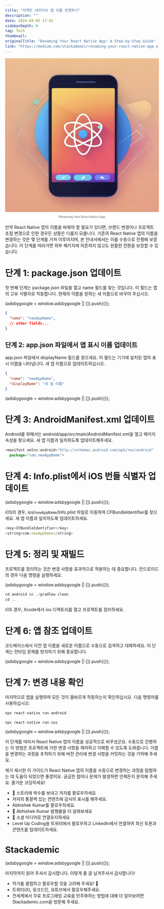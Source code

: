 ```yaml
---
title: "리액트 네이티브 앱 이름 변경하기"
description: ""
date: 2024-04-05 17:42
sidebarDepth: 0
tag: Tech
thumbnail: 
originalTitle: "Renaming Your React Native App: A Step-by-Step Guide"
link: "https://medium.com/stackademic/renaming-your-react-native-app-a-step-by-step-guide-3709a074aa39"
---
```



<img src="./img/RenamingYourReactNativeAppAStep-by-StepGuide_0.png" />

만약 React Native 앱의 이름을 바꿔야 할 필요가 있다면, 브랜드 변경이나 프로젝트 초점 변경으로 인한 경우든 상황은 다를지 모릅니다. 기존의 React Native 앱의 이름을 변경하는 것은 몇 단계를 거쳐 이루어지며, 본 안내서에서는 이를 수동으로 진행해 보겠습니다. 이 단계를 따라가면 외부 패키지에 의존하지 않고도 원활한 전환을 보장할 수 있습니다.

# 단계 1: package.json 업데이트

첫 번째 단계는 package.json 파일을 열고 name 필드를 찾는 것입니다. 이 필드는 앱의 고유 식별자로 작동합니다. 현재의 이름을 원하는 새 이름으로 바꾸어 주십시오.

<!-- ui-log 수평형 -->
<ins class="adsbygoogle"
  style="display:block"
  data-ad-client="ca-pub-4877378276818686"
  data-ad-slot="9743150776"
  data-ad-format="auto"
  data-full-width-responsive="true"></ins>
<component is="script">
(adsbygoogle = window.adsbygoogle || []).push({});
</component>

```json
{
  "name": "newAppName",
  // other fields...
}
```

## 단계 2: app.json 파일에서 앱 표시 이름 업데이트

app.json 파일에서 displayName 필드를 찾으세요. 이 필드는 기기에 설치된 앱의 표시 이름을 나타냅니다. 새 앱 이름으로 업데이트하십시오.

```json
{
  "name": "newAppName",
  "displayName": "새 앱 이름"
}
```

<!-- ui-log 수평형 -->
<ins class="adsbygoogle"
  style="display:block"
  data-ad-client="ca-pub-4877378276818686"
  data-ad-slot="9743150776"
  data-ad-format="auto"
  data-full-width-responsive="true"></ins>
<component is="script">
(adsbygoogle = window.adsbygoogle || []).push({});
</component>

# 단계 3: AndroidManifest.xml 업데이트

Android를 위해서는 android/app/src/main/AndroidManifest.xml을 열고 패키지 속성을 찾으세요. 새 앱 이름과 일치하도록 업데이트해주세요.

```js
<manifest xmlns:android="http://schemas.android.com/apk/res/android"
  package="com.newAppName">
```

# 단계 4: Info.plist에서 iOS 번들 식별자 업데이트

<!-- ui-log 수평형 -->
<ins class="adsbygoogle"
  style="display:block"
  data-ad-client="ca-pub-4877378276818686"
  data-ad-slot="9743150776"
  data-ad-format="auto"
  data-full-width-responsive="true"></ins>
<component is="script">
(adsbygoogle = window.adsbygoogle || []).push({});
</component>

iOS의 경우, ios/`newAppName`/Info.plist 파일로 이동하여 CFBundleIdentifier를 찾으세요. 새 앱 이름과 일치하도록 업데이트하세요.

```js
<key>CFBundleIdentifier</key>
<string>com.newAppName</string>
```

# 단계 5: 정리 및 재빌드

프로젝트를 정리하는 것은 변경 사항을 효과적으로 적용하는 데 중요합니다. 안드로이드의 경우 다음 명령을 실행하세요.

<!-- ui-log 수평형 -->
<ins class="adsbygoogle"
  style="display:block"
  data-ad-client="ca-pub-4877378276818686"
  data-ad-slot="9743150776"
  data-ad-format="auto"
  data-full-width-responsive="true"></ins>
<component is="script">
(adsbygoogle = window.adsbygoogle || []).push({});
</component>

```js
cd android && ./gradlew clean
cd ..
```

iOS 경우, Xcode에서 ios 디렉토리를 열고 프로젝트를 정리하세요.

# 단계 6: 앱 참조 업데이트

코드베이스에서 이전 앱 이름을 새로운 이름으로 수동으로 검색하고 대체하세요. 이 단계는 런타임 문제를 방지하기 위해 중요합니다.

<!-- ui-log 수평형 -->
<ins class="adsbygoogle"
  style="display:block"
  data-ad-client="ca-pub-4877378276818686"
  data-ad-slot="9743150776"
  data-ad-format="auto"
  data-full-width-responsive="true"></ins>
<component is="script">
(adsbygoogle = window.adsbygoogle || []).push({});
</component>

# 단계 7: 변경 내용 확인

마지막으로 앱을 실행하여 모든 것이 올바르게 작동하는지 확인하십시오. 다음 명령어를 사용하십시오:

```js
npx react-native run-android
```

```js
npx react-native run-ios
```

<!-- ui-log 수평형 -->
<ins class="adsbygoogle"
  style="display:block"
  data-ad-client="ca-pub-4877378276818686"
  data-ad-slot="9743150776"
  data-ad-format="auto"
  data-full-width-responsive="true"></ins>
<component is="script">
(adsbygoogle = window.adsbygoogle || []).push({});
</component>

이 단계를 따라서 React Native 앱의 이름을 성공적으로 바꾸셨군요. 수동으로 진행하는 이 방법은 프로젝트에 가한 변경 사항을 제어하고 이해할 수 있도록 도와줍니다. 이름을 변경하는 과정을 추적하기 위해 버전 관리에 변경 사항을 커밋하는 것을 기억해 주세요.

제가 제시한 이 가이드가 React Native 앱의 이름을 수동으로 변경하는 과정을 탐험하는 데 도움이 되었으면 좋겠어요. 궁금한 점이나 문제가 발생하면 언제든지 문의해 주세요. 즐거운 코딩하세요!

- 👏 스토리에 박수를 보내고 저자를 팔로우하세요
- 저자의 통찰력 있는 컨텐츠에 감사의 표시를 해주세요.
- Abhishek Kumar를 팔로우하세요.
- 📰 Abhishek Kumar 발행물을 더 살펴보세요
- 🔔 소셜 미디어로 연결유지하세요
- Level Up Coding을 트위터에서 팔로우하고 LinkedIn에서 연결하여 최신 토론과 콘텐츠를 업데이트하세요.

# Stackademic

<!-- ui-log 수평형 -->
<ins class="adsbygoogle"
  style="display:block"
  data-ad-client="ca-pub-4877378276818686"
  data-ad-slot="9743150776"
  data-ad-format="auto"
  data-full-width-responsive="true"></ins>
<component is="script">
(adsbygoogle = window.adsbygoogle || []).push({});
</component>

마지막까지 읽어 주셔서 감사합니다. 이렇게 줄 글 남겨주셔서 감사합니다!

- 작가를 클랩하고 팔로우할 것을 고려해 주세요! 👏
- 트위터(X), 링크드인, 유튜브에서 팔로우해주세요.
- 전세계에서 무료 프로그래밍 교육을 민주화하는 방법에 대해 더 알아보려면 Stackademic.com을 방문해 주세요.